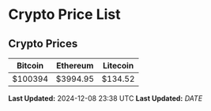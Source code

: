 # Crypto Price List

## Crypto Prices
| Bitcoin | Ethereum | Litecoin |
| ------- | -------- | -------- |
| $100394 | $3994.95 | $134.52 |
**Last Updated:** 2024-12-08 23:38 UTC
**Last Updated:** $DATE$
